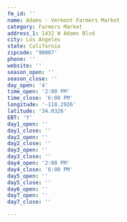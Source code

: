 ```yaml
---
fm_id: ''
name: Adams - Vermont Farmers Market
category: Farmers Market
address_1: 1432 W Adams Blvd
city: Los Angeles
state: California
zipcode: '90007'
phone: ''
website: ''
season_open: ''
season_close: ''
day_open: '4'
time_open: '2:00 PM'
time_close: '6:00 PM'
longitude: '-118.2926'
latitude: '34.0326'
EBT: 'Y'
day1_open: ''
day1_close: ''
day2_open: ''
day2_close: ''
day3_open: ''
day3_close: ''
day4_open: '2:00 PM'
day4_close: '6:00 PM'
day5_open: ''
day5_close: ''
day6_open: ''
day7_open: ''
day7_close: ''

---
```

